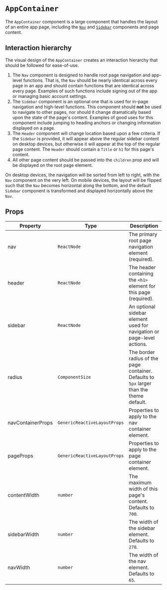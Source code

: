 # `AppContainer`
The `AppContainer` component is a large component that handles the layout of an entire app page, including the [`Nav`](../layout/nav.md) and [`Sidebar`](../layout/sidebar.md) components and page content.

## Interaction hierarchy
The visual design of the `AppContainer` creates an interaction hierarchy that should be followed for ease-of-use. 
1. The `Nav` component is designed to handle root page navigation and app-level functions. That is, the `Nav` should be nearly identical across every page in an app and should contain functions that are identical across every page. Examples of such functions include signing out of the app or managing basic account settings.
2. The `Sidebar` component is an optional one that is used for in-page navigation and high-level functions. This component should **not** be used to navigate to other pages, nor should it change dramatically based upon the state of the page's content. Examples of good uses for this component include jumping to heading anchors or changing information displayed on a page.
3. The `Header` component will change location based upon a few criteria. If the `Sidebar` is provided, it will appear above the regular sidebar content on desktop devices, but otherwise it will appear at the top of the regular page content. The `Header` should contain a `Title` or `h1` for this page's content.
4. All other page content should be passed into the `children` prop and will be displayed on the root page element.

On desktop devices, the navigation will be sorted from left to right, with the `Nav` component on the very left. On mobile devices, the layout will be flipped such that the `Nav` becomes horizontal along the bottom, and the default `Sidebar` component is transformed and displayed horizontally above the `Nav`. 


## Props
| Property          | Type                         | Description                                                                               |
|-------------------|------------------------------|-------------------------------------------------------------------------------------------|
| nav               | `ReactNode`                  | The primary root page navigation element (required).                                      |
| header            | `ReactNode`                  | The header containing the `<h1>` element for this page (required).                        |
| sidebar           | `ReactNode`                  | An optional sidebar element used for navigation or page-level actions.                    |
| radius            | `ComponentSize`              | The border radius of the page container. Defaults to `5px` larger than the theme default. |
| navContainerProps | `GenericReactiveLayoutProps` | Properties to apply to the nav container element.                                         |
| pageProps         | `GenericReactiveLayoutProps` | Properties to apply to the page container element.                                        |
| contentWidth      | `number`                     | The maximum width of this page's content. Defaults to `700`.                              |
| sidebarWidth      | `number`                     | The width of the sidebar element. Defaults to `270`.                                      |
| navWidth          | `number`                     | The width of the nav element. Defaults to `65`.                                           |